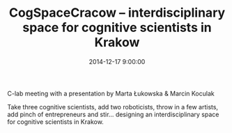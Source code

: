 ﻿---
layout: post
title:  "CogSpaceCracow – interdisciplinary space for cognitive scientists in Krakow"
date:   2014-12-17 9:00:00
image: /images/19.jpg
---

C-lab meeting with a presentation by Marta Łukowska & Marcin Koculak

Take three cognitive scientists, add two roboticists, throw in a few artists, add pinch of entrepreneurs and stir… designing an interdisciplinary space for cognitive scientists in Krakow.
